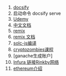 
1. [docsify](https://angry-swanson-b4e47b.netlify.app/zh-cn/language-highlight)
2. 启动命令 docsify serve
3. [Udemy](https://www.udemy.com/course/ethereum-and-solidity-the-complete-developers-guide/learn/lecture/8953560#overview)
4. [中文文档](https://solidity-cn.readthedocs.io/zh/develop/introduction-to-smart-contracts.html)
5. [remix]( https://remix.ethereum.org/)
6. [remix 文档](https://remix-ide.readthedocs.io/en/latest/unittesting_examples.html?highlight=balance#simple-example)
7. [solc-js编译](https://levelup.gitconnected.com/compiling-ethereum-smart-contracts-locally-0-5-2-0-5-x-ebfea0aed3a9)
8. [cryptozombies课程](https://cryptozombies.io/zh/course/)
9. [ganache生成账户]
10. [Infura 链接Rinkby网络](https://infura.io/)
11. [ethereum介绍](https://ethereum.org/en/developers/docs/)